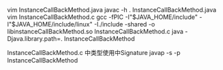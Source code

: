vim InstanceCallBackMethod.java
javac -h . InstanceCallBackMethod.java
vim InstanceCallBackMethod.c
gcc -fPIC -I"$JAVA_HOME/include" -I"$JAVA_HOME/include/linux" -I./include -shared -o libinstanceCallBackMethod.so InstanceCallBackMethod.c
java -Djava.library.path=. InstanceCallBackMethod


InstanceCallBackMethod.c 中类型使用中Signature
javap -s -p InstanceCallBackMethod
